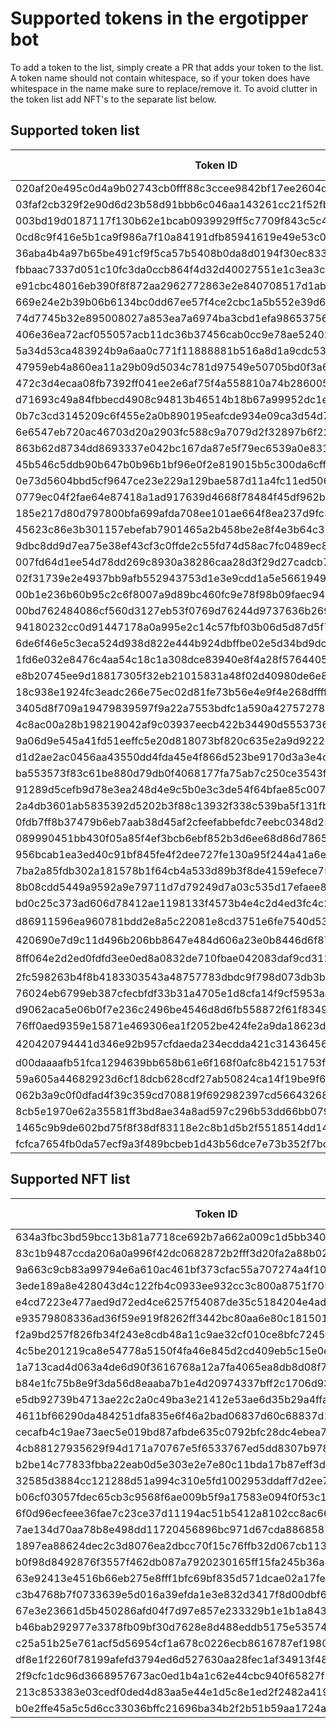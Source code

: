 # Supported tokens in the ergotipper bot

To add a token to the list, simply create a PR that adds your token to the list. A token name should not contain whitespace, so if your token does have whitespace in the name make sure to replace/remove it. To avoid clutter in the token list add NFT's to the separate list below.

## Supported token list
| Token ID | Token Name | Token decimals |
| --- | --- | --- |
| 020af20e495c0d4a9b02743cb0fff88c3ccee9842bf17ee2604d7f50531c879a | ErgoTipperTest | 2 |  
| 03faf2cb329f2e90d6d23b58d91bbb6c046aa143261cc21f52fbe2824bfcbf04 | SigUSD | 2 |  
| 003bd19d0187117f130b62e1bcab0939929ff5c7709f843c5c4dd158949285d0 | SigRSV | 0 |  
| 0cd8c9f416e5b1ca9f986a7f10a84191dfb85941619e49e53c0dc30ebf83324b | COMET | 0 |  
| 36aba4b4a97b65be491cf9f5ca57b5408b0da8d0194f30ec8330d1e8946161c1 | Erdoge | 0 |  
| fbbaac7337d051c10fc3da0ccb864f4d32d40027551e1c3ea3ce361f39b91e40 | kushti | 0 | 
| e91cbc48016eb390f8f872aa2962772863e2e840708517d1ab85e57451f91bed | Ergold | 0 | 
| 669e24e2b39b06b6134bc0dd67ee57f4ce2cbc1a5b552e39d655737a05f6f384 | Have_A_Nice_Day | 0 | 
| 74d7745b32e895008027a853ea7a6974ba3cbd1efa986537563c12d6ab22c506 | thisguyfucks | 0 | 
| 406e36ea72acf055057acb11dc36b37456cab0cc9e78ae52402eb8ad3509790f | ErgTip | 0 | 
| 5a34d53ca483924b9a6aa0c771f11888881b516a8d1a9cdc535d063fe26d065e | LunaDog | 8 | 
| 47959eb4a860ea11a29b09d5034c781d97549e50705bd0f3a6ea0303e03af6f0 | LambChops | 2 | 
| 472c3d4ecaa08fb7392ff041ee2e6af75f4a558810a74b28600549d5392810e8 | NETA | 6 | 
| d71693c49a84fbbecd4908c94813b46514b18b67a99952dc1e6e4791556de413 | ergopad | 2 | 
| 0b7c3cd3145209c6f455e2a0b890195eafcde934e09ca3d54d7972d1f1ce3c44 | ValleyDAO | 1 | 
| 6e6547eb720ac46703d20a2903fc588c9a7079d2f32897b6f222cf443c5cdac7 | ChickenNuggies | 3 | 
| 863b62d8734dd8693337e042bc167da87e5f79ec6539a0e831f75535e33bafd0 | CyberPixels | 2 | 
| 45b546c5ddb90b647b0b96b1bf96e0f2e819015b5c300da6cff3c1a2863222c1 | commons | 0 | 
| 0e73d5604bbd5cf9647ce23e229a129bae587d11a4fc11ed5068aec3a2f62c06 | EASA | 0 | 
| 0779ec04f2fae64e87418a1ad917639d4668f78484f45df962b0dec14a2591d2 | MiGoreng | 0 | 
| 185e217d80d797800bfa699afda708ee101ae664f8ea237d9fc3a3824b7c3ecb | 🍆💦 | 0 | 
| 45623c86e3b301157ebefab7901465a2b458be2e8f4e3b64c35e329b43068ef0 | Hopium2.0 | 0 |
| 9dbc8dd9d7ea75e38ef43cf3c0ffde2c55fd74d58ac7fc0489ec8ffee082991b | ErMoon | 2 | 
| 007fd64d1ee54d78dd269c8930a38286caa28d3f29d27cadcb796418ab15c283 | EXLE | 4 | 
| 02f31739e2e4937bb9afb552943753d1e3e9cdd1a5e5661949cb0cef93f907ea | TeraHertz | 4 | 
| 00b1e236b60b95c2c6f8007a9d89bc460fc9e78f98b09faec9449007b40bccf3 | EGIO | 4 | 
| 00bd762484086cf560d3127eb53f0769d76244d9737636b2699d55c56cd470bf | EPOS | 4 | 
| 94180232cc0d91447178a0a995e2c14c57fbf03b06d5d87d5f79226094f52ffc | eTOSI | 6 | 
| 6de6f46e5c3eca524d938d822e444b924dbffbe02e5d34bd9dcd4bbfe9e85940 | ogre | 0 | 
| 1fd6e032e8476c4aa54c18c1a308dce83940e8f4a28f576440513ed7326ad489 | Paideia | 4 | 
| e8b20745ee9d18817305f32eb21015831a48f02d40980de6e849f886dca7f807 | Flux | 8 |
| 18c938e1924fc3eadc266e75ec02d81fe73b56e4e9f4e268dffffcb30387c42d | AHT | 4 |
| 3405d8f709a19479839597f9a22a7553bdfc1a590a427572787d7c44a88b6386 | love | 0 |
| 4c8ac00a28b198219042af9c03937eecb422b34490d55537366dc9245e85d4e1 | WoodenNickels | 6 |
| 9a06d9e545a41fd51eeffc5e20d818073bf820c635e2a9d922269913e0de369d | SPF | 6 |
| d1d2ae2ac0456aa43550dd4fda45e4f866d523be9170d3a3e4cab43a83926334 | GreasyCex | 0 |
| ba553573f83c61be880d79db0f4068177fa75ab7c250ce3543f7e7aeb471a9d2 | $bass | 7 |
| 91289d5cefb9d78e3ea248d4e9c5b0e3c3de54f64bfae85c0070580961995262 | PEPERG | 0 |
| 2a4db3601ab5835392d5202b3f88c13932f338c539ba5f131fb1370bf60f32b3 | Gyros | 0 |
| 0fdb7ff8b37479b6eb7aab38d45af2cfeefabbefdc7eebc0348d25dd65bc2c91 | $Lambo | 0 |
| 089990451bb430f05a85f4ef3bcb6ebf852b3d6ee68d86d78658b9ccef20074f | QUACKS | 6 |
| 956bcab1ea3ed40c91bf845fe4f2dee727fe130a95f244a41a6ee7a25f14e23f | Gluon | 6 |
| 7ba2a85fdb302a181578b1f64cb4a533d89b3f8de4159efece75da41041537f9 | GORT | 0 |
| 8b08cdd5449a9592a9e79711d7d79249d7a03c535d17efaee83e216e80a44c4b | RSN | 3 |
| bd0c25c373ad606d78412ae1198133f4573b4e4c2d4ed3fc4c2a4547c6c6e12e | 🤡 | 3 |
| d86911596ea960781bdd2e8a5c22081e8cd3751e6fe7540d53d303250d6a1390 | 🃏 | 1 |
| 420690e7d9c11d496b206bb8647e484d606a23e0b8446d6f87d7bbaeca1ac965 | 🍌 | 0 |
| 8ff064e2d2ed0fdfd3ee0ed8a0832de710fbae042083daf9cd312de46cdc65cd | 🌕 | 0 |
| 2fc598263b4f8b4183303543a48757783dbdc9f798d073db3b52779b9a5bbccb | 🚀 | 0 |
| 76024eb6799eb387cfecbfdf33b31a4705e1d8cfa14f9cf5953aa0d7b20fab6e | 🔥 | 9 |
| d9062aca5e06b0f7e236c2496be4546d8d6fb558872f61f834901f153eb52f4a | 🐻 | 0 |
| 76ff0aed9359e15871e469306ea1f2052be424fe2a9da18623d945cbdb592fe9 | 🐋 | 6 |
| 420420794441d346e92b957cfdaeda234ecdda421c31436456c749f4c86dc79b | 🌶 | 0 |
| d00daaaafb51fca1294639bb658b61e6f168f0afc8b42151753f6a1fe7bc7e8d | soon™ | 0 |
| 59a605a44682923d6cf18dcb628cdf27ab50824ca14f19be9f65e2dd56bf5ca9 | plussocial | 0 |
| 062b3a9c0f0dfad4f39c359cd708819f692982397cd5664326816b7054af80b1 | minuscredit | 0 |
| 8cb5e1970e62a35581ff3bd8ae34a8ad597c296b53dd66bb0791ec3a935cc33c | pluscredit | 0 |
| 1465c9b9de602bd75f8f38df83118e2c8b1d5b2f5518514dd1438149053652a8 | DarkErdoge | 6 |
| fcfca7654fb0da57ecf9a3f489bcbeb1d43b56dce7e73b352f7bc6f2561d2a1b | ErgOne | 8 |
## Supported NFT list
| Token ID | Token Name | Token decimals |
| --- | --- | --- |
| 634a3fbc3bd59bcc13b81a7718ce692b7a662a009c1d5bb340fab6267de2879d | KUSHYKUSHTI | 0 |
| 83c1b9487ccda206a0a996f42dc0682872b2fff3d20fa2a88b026286bcf643ee | LUMBERJOE | 0 |
| 9a663c9cb83a99794e6a610ac461bf373cfac55a707274a4f1059a725f98d069 | CYTALIK | 0 |
| 3ede189a8e428043d4c122fb4c0933ee932cc3c800a8751f70590a01e5f70e88 | LUNAGRATZ | 0 |
| e4cd7223e477aed9d72ed4ce6257f54087de35c5184204e4ad2050633ee0a336 | SBELLISON | 0 |
| e93579808336ad36f59e919f8262ff3442bc80aa6e80c18150163a7449f62b55 | SCARYGARY | 0 |
| f2a9bd257f826fb34f243e8cdb48a11c9ae32cf010ce8bfc7245ab85259bcffe | SHITCOINKING | 0 |
| 4c5be201219ca8e54778a5150f4fa46e845d2cd409eb5c15e0e8c495bdb3692b | TEAMANDAN | 0 |
| 1a713cad4d063a4de6d90f3616768a12a7fa4065ea8db8d08f7db2fe25a0d7ba | THEKROWELL | 0 |
| b84e1fc75b8e9f3da56d8eaaba7b1e4d20974337bff2c1706d9355d3ad74dcf4 | HOSKINAUT | 0 |
| e5db92739b4713ae22c2a0c49ba3e21412e53ae6d35b29a4ffa9a9a81180aff1 | KUSHYKUSHTIRARE | 0 |
| 4611bf66290da484251dfa835e6f46a2bad06837d60c68837d138c6f269a3717 | LUMBERJOERARE | 0 |
| cecafb4c19ae73aec5e019bd87afbde635c0792bfc28dc4ebea77c88be150cf2 | CYTALIKRARE | 0 |
| 4cb88127935629f94d171a70767e5f6533767ed5dd8307b978fb35706c0fd9b7 | LUNAGRATZRARE | 0 |
| b2be14c77833fbba22eab0d5e303e2e7e80c11bda17b87eff3de548b485110f4 | SBELLISONRARE | 0 |
| 32585d3884cc121288d51a994c310e5fd1002953ddaff7d2ee7516c2fb582aac | SCARYGARYRARE | 0 |
| b06cf03057fdec65cb3c9568f6ae009b5f9a17583e094f0f53c16c9fcbdfc396 | SHITCOINKINGRARE | 0 |
| 6f0d96ecfeee36fae7c23ce37d11194ac51b5412a8102cc8ac66a3cea957eaa2 | TEAMANDANRARE | 0 |
| 7ae134d70aa78b8e498dd11720456896bc971d67cda88685879983517a8e748f | THEKROWELLRARE | 0 |
| 1897ea88624dec2c3d8076ea2dbcc70f15c76ffb32d067cb11352c8de424c954 | HOSKINAUTRARE | 0 |
| b0f98d8492876f3557f462db087a7920230165ff15fa245b36a4655393fe1709 | KUSHYKUSHTIULTRARARE | 0 |
| 63e92413e4516b66eb275e8fff1bfc69bf835d571dcae02a17feda8f2b133bb6 | LUMBERJOEULTRARARE | 0 |
| c3b4768b7f0733639e5d016a39efda1e3e832d3417f8d00dbf6c5ecf10ff82d3 | CYTALIKULTRARARE | 0 |
| 67e3e23661d5b450286afd04f7d97e857e233329b1e1b1a84317cd46c18a55c8 | LUNAGRATZULTRARARE | 0 |
| b46bab292977e3378fb09bf30d7628e8d488eddb5175e53574ea55f54b497fe9 | SBELLISONULTRARARE | 0 |
| c25a51b25e761acf5d56954cf1a678c0226ecb8616787ef1980a6f540ae3b640 | SCARYGARYULTRARARE | 0 |
| df8e1f2260f78199afefd3794ed6d527630aa28fec1af34913f48df1f4c6bfc5 | SHITCOINKINGULTRARARE | 0 |
| 2f9cfc1dc96d3668957673ac0ed1b4a1c62e44cbc940f65827f787d34bc4e8c1 | TEAMANDANULTRARARE | 0 |
| 213c853383e03cedf0ded4d83aa5e44e1d5c8e1ed2f2482a419d5dad155b8975 | THEKROWELLULTRARARE | 0 |
| b0e2ffe45a5c5d6cc33036bffc21696ba34b2f2b51b59aa1724afede71cbba8c | HOSKINAUTULTRARARE | 0 |
